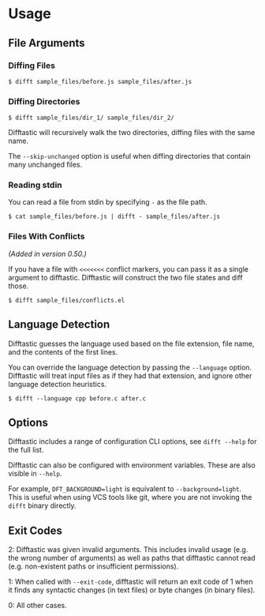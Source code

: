 # Usage

## File Arguments

### Diffing Files

```
$ difft sample_files/before.js sample_files/after.js
```

### Diffing Directories

```
$ difft sample_files/dir_1/ sample_files/dir_2/
```

Difftastic will recursively walk the two directories, diffing files
with the same name.

The `--skip-unchanged` option is useful when diffing directories that
contain many unchanged files.

### Reading stdin

You can read a file from stdin by specifying `-` as the file path.

```
$ cat sample_files/before.js | difft - sample_files/after.js
```

### Files With Conflicts

*(Added in version 0.50.)*

If you have a file with `<<<<<<<` conflict markers, you can pass it as
a single argument to difftastic. Difftastic will construct the two
file states and diff those.

```
$ difft sample_files/conflicts.el
```


## Language Detection

Difftastic guesses the language used based on the file extension, file
name, and the contents of the first lines.

You can override the language detection by passing the `--language`
option. Difftastic will treat input files as if they had that
extension, and ignore other language detection heuristics.


```
$ difft --language cpp before.c after.c
```

## Options

Difftastic includes a range of configuration CLI options, see `difft
--help` for the full list.

Difftastic can also be configured with environment variables. These
are also visible in `--help`.

For example, `DFT_BACKGROUND=light` is equivalent to
`--background=light`. This is useful when using VCS tools like git,
where you are not invoking the `difft` binary directly.

## Exit Codes

2: Difftastic was given invalid arguments. This includes invalid usage
(e.g. the wrong number of arguments) as well as paths that difftastic
cannot read (e.g. non-existent paths or insufficient permissions).

1: When called with `--exit-code`, difftastic will return an exit code
of 1 when it finds any syntactic changes (in text files) or byte changes
(in binary files).

0: All other cases.
